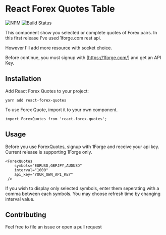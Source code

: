 # React Forex Quotes Table


[![NPM](https://nodei.co/npm/react-forex-quotes.png)](https://nodei.co/npm/react-forex-quotes/)
[![Build Status](https://travis-ci.org/gazatem/react-forex-quotes.svg?branch=master)](https://travis-ci.org/gazatem/react-forex-quotes)



This component show you selected or complete quotes of Forex pairs. In this first release I've used 1forge.com rest api.

However I'll add more resource with socket choice.

Before continue, you must signup with  [https://1forge.com/] and get an API Key.

## Installation
Add React Forex Quotes to your project:

    yarn add react-forex-quotes

To use Forex Quote, import it to your own component.

    import ForexQuotes from 'react-forex-quotes';

## Usage

Before you use ForexQuotes, signup with 1Forge and receive your api key. Current release is supporting 1Forge only.

    <ForexQuotes
	    symbols="EURUSD,GBPJPY,AUDUSD"
	    interval="1000"
	    api_key="YOUR_OWN_API_KEY"
	 />

If you wish to display only selected symbols, enter them seperating with a comma between each symbols. You may choose refresh time by changing interval value. 

## Contributing
Feel free to file an issue or open a pull request